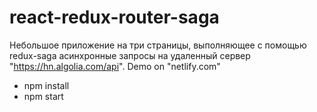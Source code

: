 # react-redux-router-saga

Небольшое приложение на три страницы, 
выполняющее с помощью redux-saga асинхронные запросы на удаленный сервер "https://hn.algolia.com/api".
Demo on "netlify.com"

- npm install
- npm start
